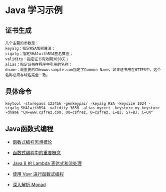 # Java 学习示例
## 证书生成
```
几个主要的参数是：
keyalg：指定RSA加密算法；
sigalg：指定SHA1withRSA签名算法；
validity：指定证书有效期3650天；
alias：指定证书在程序中引用的名称；
dname：最重要的CN=www.sample.com指定了Common Name，如果证书用在HTTPS中，这个名称必须与域名完全一致。
```
## 具体命令
```
keytool -storepass 123456 -genkeypair -keyalg RSA -keysize 1024 -sigalg SHA1withRSA -validity 3650 -alias mycert -keystore my.keystore -dname "CN=www.csfrez.com, OU=csfrez, O=csfrez, L=BJ, ST=BJ, C=CN"
```

## Java函数式编程
* [函数式编程思想概论](https://www.ibm.com/developerworks/cn/java/j-understanding-functional-programming-1/index.html)

* [函数式编程中的重要概念](https://www.ibm.com/developerworks/cn/java/j-understanding-functional-programming-3/index.html)

* [Java 8 的 Lambda 表达式和流处理](https://www.ibm.com/developerworks/cn/java/j-understanding-functional-programming-2/index.html)

* [使用 Vavr 进行函数式编程](https://www.ibm.com/developerworks/cn/java/j-understanding-functional-programming-4/index.html)

* [深入解析 Monad](https://www.ibm.com/developerworks/cn/java/j-understanding-functional-programming-5/index.html)
